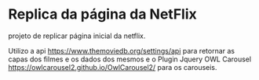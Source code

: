 # Replica da página da NetFlix

projeto de replicar página inicial da netflix.

Utilizo a api https://www.themoviedb.org/settings/api para retornar as capas dos filmes e os dados dos mesmos e o Plugin Jquery OWL Carousel https://owlcarousel2.github.io/OwlCarousel2/ para os carouseis.
